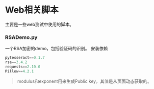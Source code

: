 # Web相关脚本

主要是一些web测试中使用的脚本。

### RSADemo.py

一个RSA加密的demo，包括验证码的识别。
安装依赖
```python
pytesseract==0.1.7
rsa==3.4.2
requests==2.10.0
Pillow==4.2.1
```
>modulus和exponent用来生成Public key，其值是从页面动态获取的。



